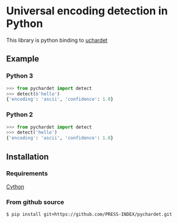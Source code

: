 # Universal encoding detection in Python
This library is python binding to [uchardet](https://github.com/BYVoid/uchardet)
## Example
### Python 3
```python
>>> from pychardet import detect
>>> detect(b'hello')
{'encoding': 'ascii', 'confidence': 1.0}
```
### Python 2
```python
>>> from pychardet import detect
>>> detect('hello')
{'encoding': 'ascii', 'confidence': 1.0}
```
## Installation

### Requirements
[Cython](http://docs.cython.org/src/quickstart/install.html)

### From github source
```bash
$ pip install git+https://github.com/PRESS-INDEX/pychardet.git
```
